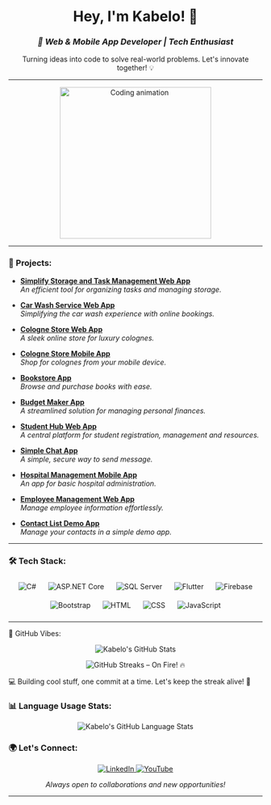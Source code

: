 <h1 align="center">Hey, I'm Kabelo! 👋</h1>

<h3 align="center">
  <em>🚀 Web & Mobile App Developer | Tech Enthusiast</em>
</h3>

<p align="center">
  Turning ideas into code to solve real-world problems. Let's innovate together! 💡
</p>

---

<p align="center">
  <img src="https://media.giphy.com/media/RbDKaczqWovIugyJmW/giphy.gif" width="300" alt="Coding animation"/>
</p>

---

### 💼 Projects:

- **[Simplify Storage and Task Management Web App](https://github.com/KabeloDev/simplify-storage-and-manage-web-app)**  
  <em>An efficient tool for organizing tasks and managing storage.</em>

- **[Car Wash Service Web App](https://github.com/KabeloDev/car-wash-service)**  
  <em>Simplifying the car wash experience with online bookings.</em>

- **[Cologne Store Web App](https://github.com/KabeloDev/cologne-store-web)**  
  <em>A sleek online store for luxury colognes.</em>

- **[Cologne Store Mobile App](https://github.com/KabeloDev/cologne-store-mobile)**  
  <em>Shop for colognes from your mobile device.</em>

- **[Bookstore App](https://github.com/KabeloDev/Bookstore)**  
  <em>Browse and purchase books with ease.</em>

- **[Budget Maker App](https://github.com/KabeloDev/Budget-Maker)**  
  <em>A streamlined solution for managing personal finances.</em>

- **[Student Hub Web App](https://github.com/KabeloDev/StudentHub)**  
  <em>A central platform for student registration, management and resources.</em>

- **[Simple Chat App](https://github.com/KabeloDev/Chat-App)**  
  <em>A simple, secure way to send message.</em>

- **[Hospital Management Mobile App](https://github.com/KabeloDev/Hospital-management-app)**  
  <em>An app for basic hospital administration.</em>

- **[Employee Management Web App](https://github.com/KabeloDev/Employee-management-app)**  
  <em>Manage employee information effortlessly.</em>

- **[Contact List Demo App](https://github.com/KabeloDev/Conatct-List-Demo-App)**  
  <em>Manage your contacts in a simple demo app.</em>

---

### 🛠️ Tech Stack:

<p align="center">
  <img src="https://img.icons8.com/color/48/000000/c-sharp-logo.png" alt="C#" style="margin: 10px;" />
  <img src="https://img.icons8.com/color/48/000000/asp.png" alt="ASP.NET Core" style="margin: 10px;" />
  <img src="https://img.icons8.com/color/48/000000/microsoft-sql-server.png" alt="SQL Server" style="margin: 10px;" />
  <img src="https://img.icons8.com/color/48/000000/flutter.png" alt="Flutter" style="margin: 10px;" />
  <img src="https://img.icons8.com/color/48/000000/firebase.png" alt="Firebase" style="margin: 10px;" />
  <img src="https://img.icons8.com/color/48/000000/bootstrap.png" alt="Bootstrap" style="margin: 10px;" />
  <img src="https://img.icons8.com/color/48/000000/html-5--v1.png" alt="HTML" style="margin: 10px;" />
  <img src="https://img.icons8.com/color/48/000000/css3.png" alt="CSS" style="margin: 10px;" />
  <img src="https://img.icons8.com/color/48/000000/javascript.png" alt="JavaScript" style="margin: 10px;" />
</p>


---

🚀 GitHub Vibes:
<p align="center"> <img src="https://github-readme-stats.vercel.app/api?username=KabeloDev&show_icons=true&theme=radical" alt="Kabelo's GitHub Stats" /> </p> <p align="center"> <img src="https://github-readme-streak-stats.herokuapp.com/?user=KabeloDev&theme=radical" alt="GitHub Streaks – On Fire! 🔥" /> </p>
💻 Building cool stuff, one commit at a time. Let's keep the streak alive! 🎯

### 📊 Language Usage Stats:

<p align="center">
  <img src="https://github-readme-stats.vercel.app/api/top-langs/?username=KabeloDev&layout=compact&theme=radical&hide_border=true&langs_count=10" alt="Kabelo's GitHub Language Stats" />
</p>

### 🌍 Let's Connect:

<p align="center">
  <a href="https://www.linkedin.com/in/kabelo-makhanya-224b82315/" target="_blank">
    <img src="https://img.shields.io/badge/LinkedIn-0077B5?style=for-the-badge&logo=linkedin&logoColor=white" alt="LinkedIn" />
  </a>
  <a href="https://www.youtube.com/channel/UC2vKVgxbw8lKSVZIlU9VeOA" target="_blank">
    <img src="https://img.shields.io/badge/YouTube-FF0000?style=for-the-badge&logo=youtube&logoColor=white" alt="YouTube" />
  </a>
</p>

<p align="center">
  <em>Always open to collaborations and new opportunities!</em>
</p>

---


